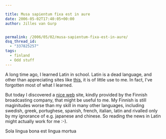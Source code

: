 ```yaml
---

title: Musa sapientum fixa est in aure
date: 2006-05-02T17:40:05+00:00
author: Jilles van Gurp


permalink: /2006/05/02/musa-sapientum-fixa-est-in-aure/
dsq_thread_id:
  - "337825257"
tags:
  - finland
  - Odd stuff
---
```

A long time ago, I learned Latin in school. Latin is a dead language, and other than appreciating sites like [this](http://www.tam-lin.org/abby/latin.html), it is of little use to me. In fact, I've forgotten most of what I learned.

But today I discovered a [nice web](http://www.yleradio1.fi/nuntii/id90.shtml) site, kindly provided by the Finnish broadcasting company, that might be useful to me. My Finnish is still maginitudes worse than my skill in many other languages, including swedish, greek, portughese, spanish, french, italian, latin and rivalled only by my ignorance of e.g. japanese and chinese. So reading the news in Latin might actually work for me :-).

Sola lingua bona est lingua mortua